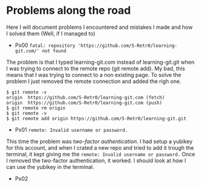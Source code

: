 # Problems along the road #

Here I will document problems I encountered and mistakes I made and how I solved them (Well, if I managed to)


* Px00		`fatal: repository 'https://github.com/S-Retr0/learning-git.com/' not found`

The problem is that I typed learning-git.com instead of learning-git.git when I was trying to connect to the remote repo (git remote add). My bad, this means that I was trying to connect to a non existing page. To solve the problem I just removed the remote connection and added the righ one.

	$ git remote -v
	origin	https://github.com/S-Retr0/learning-git.com (fetch)
	origin	https://github.com/S-Retr0/learning-git.com (push)
	$ git remote rm origin
	$ git remote -v
	$ git remote add origin https://github.com/S-Retr0/learning-git.git



* Px01		`remote: Invalid username or password.`

This time the problem was *two-factor authentication*. I had setup a yubikey for this account, and when I crated a new repo and tried to add it trough the terminal, it kept giving me the `remote: Invalid username or password.`
Once I removed the two-factor authentication, it worked. I should look at how I can use the yubikey in the terminal.

* Px02
